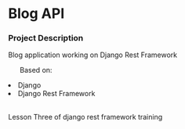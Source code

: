 <h1>Blog API</h1> 
<h3>Project Description</h3>
<p>Blog application working on Django Rest Framework</p>
<ul>Based on:</ul>
<li>Django</li>
<li>Django Rest Framework</li>
<br>
<p>Lesson Three of django rest framework training</p>
